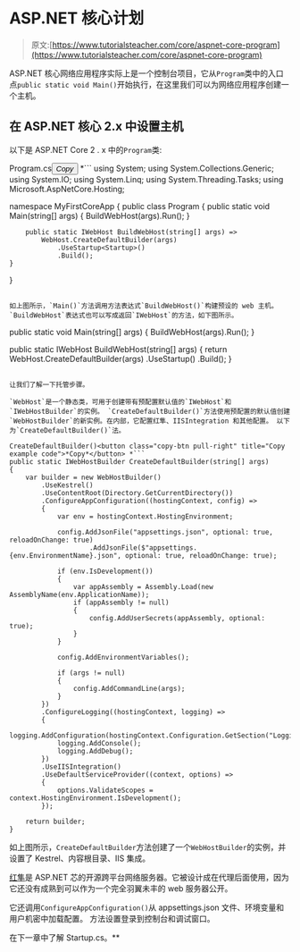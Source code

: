 # ASP.NET 核心计划

> 原文:[https://www.tutorialsteacher.com/core/aspnet-core-program](https://www.tutorialsteacher.com/core/aspnet-core-program)

ASP.NET 核心网络应用程序实际上是一个控制台项目，它从`Program`类中的入口点`public static void Main()`开始执行，在这里我们可以为网络应用程序创建一个主机。

## 在 ASP.NET 核心 2.x 中设置主机

以下是 ASP.NET Core 2 . x 中的`Program`类:

Program.cs<button class="copy-btn pull-right" title="Copy example code">*Copy*</button> *```
using System;
using System.Collections.Generic;
using System.IO;
using System.Linq;
using System.Threading.Tasks;
using Microsoft.AspNetCore.Hosting;

namespace MyFirstCoreApp
{
    public class Program
    {
        public static void Main(string[] args)
        {
            BuildWebHost(args).Run();
        }

        public static IWebHost BuildWebHost(string[] args) =>
            WebHost.CreateDefaultBuilder(args)
                .UseStartup<Startup>()
                .Build();
    }
} 
```

如上图所示，`Main()`方法调用方法表达式`BuildWebHost()`构建预设的 web 主机。`BuildWebHost`表达式也可以写成返回`IWebHost`的方法，如下图所示。

```
public static void Main(string[] args)
{
    BuildWebHost(args).Run();
}

public static IWebHost BuildWebHost(string[] args) 
{
    return WebHost.CreateDefaultBuilder(args)
        .UseStartup<Startup>()
        .Build();
} 
```

让我们了解一下托管步骤。

`WebHost`是一个静态类，可用于创建带有预配置默认值的`IWebHost`和`IWebHostBuilder`的实例。 `CreateDefaultBuilder()`方法使用预配置的默认值创建`WebHostBuilder`的新实例。在内部，它配置红隼、IISIntegration 和其他配置。 以下为`CreateDefaultBuilder()`法。

CreateDefaultBuilder()<button class="copy-btn pull-right" title="Copy example code">*Copy*</button> *```
public static IWebHostBuilder CreateDefaultBuilder(string[] args)
{
    var builder = new WebHostBuilder()
        .UseKestrel()
        .UseContentRoot(Directory.GetCurrentDirectory())
        .ConfigureAppConfiguration((hostingContext, config) =>
        {
            var env = hostingContext.HostingEnvironment;

            config.AddJsonFile("appsettings.json", optional: true, reloadOnChange: true)
                    .AddJsonFile($"appsettings.{env.EnvironmentName}.json", optional: true, reloadOnChange: true);

            if (env.IsDevelopment())
            {
                var appAssembly = Assembly.Load(new AssemblyName(env.ApplicationName));
                if (appAssembly != null)
                {
                    config.AddUserSecrets(appAssembly, optional: true);
                }
            }

            config.AddEnvironmentVariables();

            if (args != null)
            {
                config.AddCommandLine(args);
            }
        })
        .ConfigureLogging((hostingContext, logging) =>
        {
            logging.AddConfiguration(hostingContext.Configuration.GetSection("Logging"));
            logging.AddConsole();
            logging.AddDebug();
        })
        .UseIISIntegration()
        .UseDefaultServiceProvider((context, options) =>
        {
            options.ValidateScopes = context.HostingEnvironment.IsDevelopment();
        });

    return builder;
} 
```

如上图所示，`CreateDefaultBuilder`方法创建了一个`WebHostBuilder`的实例，并设置了 Kestrel、内容根目录、IIS 集成。

[红隼](https://github.com/aspnet/KestrelHttpServer)是 ASP.NET 芯的开源跨平台网络服务器。它被设计成在代理后面使用，因为它还没有成熟到可以作为一个完全羽翼未丰的 web 服务器公开。

它还调用`ConfigureAppConfiguration()`从 appsettings.json 文件、环境变量和用户机密中加载配置。 方法设置登录到控制台和调试窗口。

在下一章中了解 Startup.cs。**